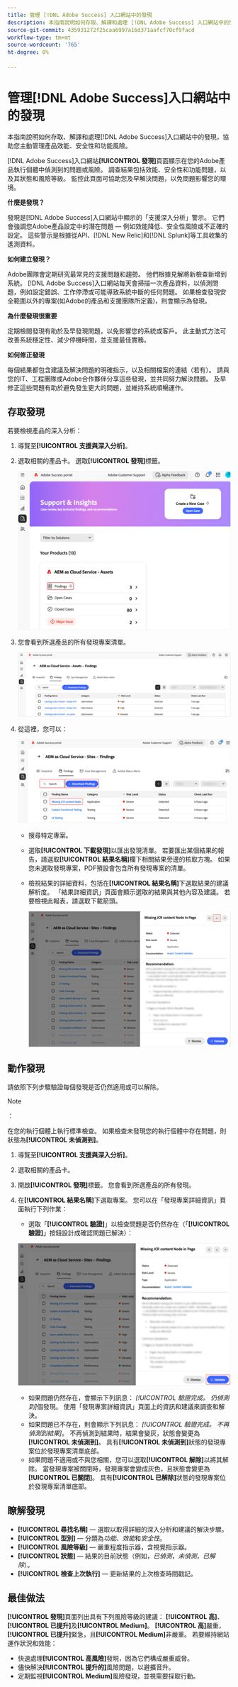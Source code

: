 ```yaml
---
title: 管理 [!DNL Adobe Success] 入口網站中的發現
description: 本指南說明如何存取、解譯和處理 [!DNL Adobe Success] 入口網站中的發現，協助您主動管理產品效能、安全性和功能風險。
source-git-commit: 435931272f25caa6997a16d371aafcf70cf9facd
workflow-type: tm+mt
source-wordcount: '765'
ht-degree: 0%

---
```


# 管理[!DNL Adobe Success]入口網站中的發現

本指南說明如何存取、解譯和處理[!DNL Adobe Success]入口網站中的發現，協助您主動管理產品效能、安全性和功能風險。

[!DNL Adobe Success]入口網站&#x200B;**[!UICONTROL 發現]**&#x200B;頁面顯示在您的Adobe產品執行個體中偵測到的問題或風險。 調查結果包括效能、安全性和功能問題，以及其狀態和風險等級。 監控此頁面可協助您及早解決問題，以免問題影響您的環境。

**什麼是發現？**

發現是[!DNL Adobe Success]入口網站中顯示的「支援深入分析」警示。 它們會強調您Adobe產品設定中的潛在問題 — 例如效能降低、安全性風險或不正確的設定。 這些警示是根據從API、[!DNL New Relic]和[!DNL Splunk]等工具收集的遙測資料。

**如何建立發現？**

Adobe團隊會定期研究最常見的支援問題和趨勢。 他們根據見解將新檢查新增到系統。 [!DNL Adobe Success]入口網站每天會掃描一次產品資料，以偵測問題，例如設定錯誤、工作停滯或可能導致系統中斷的任何問題。 如果檢查發現安全範圍以外的專案(如Adobe的產品和支援團隊所定義)，則會顯示為發現。

**為什麼發現很重要**

定期檢閱發現有助於及早發現問題，以免影響您的系統或客戶。 此主動式方法可改善系統穩定性、減少停機時間，並支援最佳實務。

**如何修正發現**

每個結果都包含建議及解決問題的明確指示，以及相關檔案的連結（若有）。 請與您的IT、工程團隊或Adobe合作夥伴分享這些發現，並共同努力解決問題。 及早修正這些問題有助於避免發生更大的問題，並維持系統順暢運作。


## 存取發現

若要檢視產品的深入分析：

1. 導覽至&#x200B;**[!UICONTROL 支援與深入分析]**。
1. 選取相關的產品卡。 選取&#x200B;**[!UICONTROL 發現]**&#x200B;標籤。

   ![asp-support-inisghts-findations](../../assets/asp-support-inisghts-findings.png)


1. 您會看到所選產品的所有發現專案清單。

   ![adobe-success-portal-finders](../../assets/adobe-success-portal-findings.png)

1. 從這裡，您可以：

   ![adobe-success-portal-download](../../assets/adobe-success-portal-download.png)

   * 搜尋特定專案。
   * 選取&#x200B;**[!UICONTROL 下載發現]**&#x200B;以匯出發現清單。 若要匯出某個結果的報告，請選取&#x200B;**[!UICONTROL 結果名稱]**&#x200B;欄下相關結果旁邊的核取方塊。 如果您未選取發現專案，PDF預設會包含所有發現專案的清單。
   * 檢視結果的詳細資料，包括在&#x200B;**[!UICONTROL 結果名稱]**&#x200B;下選取結果的建議解析度。 「結果詳細資訊」頁面會顯示選取的結果與其他內容及建議。 若要檢視此報表，請選取下載箭頭。


     ![個發現 — 詳細資料](../../assets/findings-details.png)


## 動作發現

請依照下列步驟驗證每個發現是否仍然適用或可以解除。

>[!NOTE]
>：
>
>在您的執行個體上執行標準檢查。 如果檢查未發現您的執行個體中存在問題，則狀態為&#x200B;**[!UICONTROL 未偵測到]**。

1. 導覽至&#x200B;**[!UICONTROL 支援與深入分析]**。
1. 選取相關的產品卡。
1. 開啟&#x200B;**[!UICONTROL 發現]**&#x200B;標籤。 您會看到所選產品的所有發現。
1. 在&#x200B;**[!UICONTROL 結果名稱]**&#x200B;下選取專案。 您可以在「發現專案詳細資訊」頁面執行下列作業：
   * 選取「**[!UICONTROL 驗證]**」以檢查問題是否仍然存在（「**[!UICONTROL 驗證]**」按鈕設計成確認問題已解決）：

   ![adobe-success-portal-validate](../../assets/adobe-success-portal-validate.png)


   * 如果問題仍然存在，會顯示下列訊息： *[!UICONTROL 驗證完成。 仍偵測到]*&#x200B;個發現。 使用「發現專案詳細資訊」頁面上的資訊和建議來調查和解決。
   * 如果問題已不存在，則會顯示下列訊息： *[!UICONTROL 驗證完成。 不再偵測到結果]*。 不再偵測到結果時，結果會變灰，狀態會變更為&#x200B;**[!UICONTROL 未偵測到]**。 具有&#x200B;**[!UICONTROL 未偵測到]**&#x200B;狀態的發現專案位於發現專案清單底部。
   * 如果問題不適用或不與您相關，您可以選取&#x200B;**[!UICONTROL 解除]**&#x200B;以將其解除。 當發現專案被關閉時，發現專案會變成灰色，且狀態會變更為&#x200B;**[!UICONTROL 已關閉]**。  具有&#x200B;**[!UICONTROL 已解除]**&#x200B;狀態的發現專案位於發現專案清單底部。

## 瞭解發現

* **[!UICONTROL 尋找名稱]** — 選取以取得詳細的深入分析和建議的解決步驟。
* **[!UICONTROL 型別]** — 分類為&#x200B;*功能*、*效能*&#x200B;和&#x200B;*安全性*。
* **[!UICONTROL 風險等級]** — 嚴重程度指示器，含視覺指示器。
* **[!UICONTROL 狀態]** — 結果的目前狀態（例如，*已偵測*，*未偵測*，*已解除*）。
* **[!UICONTROL 檢查上次執行]** — 更新結果的上次檢查時間戳記。


## 最佳做法

**[!UICONTROL 發現]**&#x200B;頁面列出具有下列風險等級的建議： **[!UICONTROL 高]**、**[!UICONTROL 已提升]**&#x200B;及&#x200B;**[!UICONTROL Medium]**。 **[!UICONTROL 高]**&#x200B;嚴重，**[!UICONTROL 已提升]**&#x200B;緊急，且&#x200B;**[!UICONTROL Medium]**&#x200B;非嚴重。 若要維持網站運作狀況和效能：

* 快速處理&#x200B;**[!UICONTROL 高風險]**&#x200B;發現，因為它們構成嚴重威脅。
* 儘快解決&#x200B;**[!UICONTROL 提升的]**&#x200B;風險問題，以避擴音升。
* 定期監視&#x200B;**[!UICONTROL Medium]**&#x200B;風險發現，並視需要採取行動。




